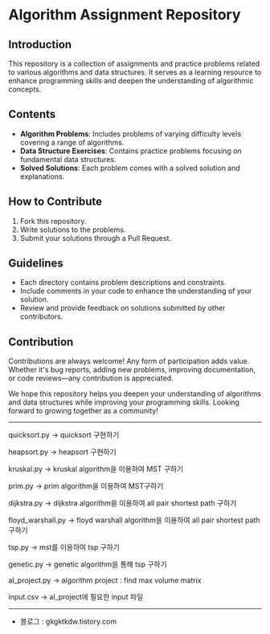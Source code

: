 # Algorithm Assignment Repository

## Introduction

This repository is a collection of assignments and practice problems related to various algorithms and data structures. It serves as a learning resource to enhance programming skills and deepen the understanding of algorithmic concepts.

## Contents

- **Algorithm Problems**: Includes problems of varying difficulty levels covering a range of algorithms.
- **Data Structure Exercises**: Contains practice problems focusing on fundamental data structures.
- **Solved Solutions**: Each problem comes with a solved solution and explanations.

## How to Contribute

1. Fork this repository.
2. Write solutions to the problems.
3. Submit your solutions through a Pull Request.

## Guidelines

- Each directory contains problem descriptions and constraints.
- Include comments in your code to enhance the understanding of your solution.
- Review and provide feedback on solutions submitted by other contributors.

## Contribution

Contributions are always welcome! Any form of participation adds value. Whether it's bug reports, adding new problems, improving documentation, or code reviews—any contribution is appreciated.

We hope this repository helps you deepen your understanding of algorithms and data structures while improving your programming skills. Looking forward to growing together as a community!


-----------------------------------------------

quicksort.py -> quicksort 구현하기

heapsort.py -> heapsort 구현하기

kruskal.py -> kruskal algorithm을 이용하여 MST 구하기

prim.py -> prim algorithm을 이용하여 MST구하기

dijkstra.py -> dijkstra algorithm을 이용하여 all pair shortest path 구하기

floyd_warshall.py -> floyd warshall algorithm을 이용하여 all pair shortest path 구하기

tsp.py -> mst를 이용하여 tsp 구하기

genetic.py -> genetic algorithm을 통해 tsp 구하기

al_project.py -> algorithm project : find max volume matrix

input.csv -> al_project에 필요한 input 파일

---------------------------------------------------------------
  - 블로그 : gkgktkdw.tistory.com
  